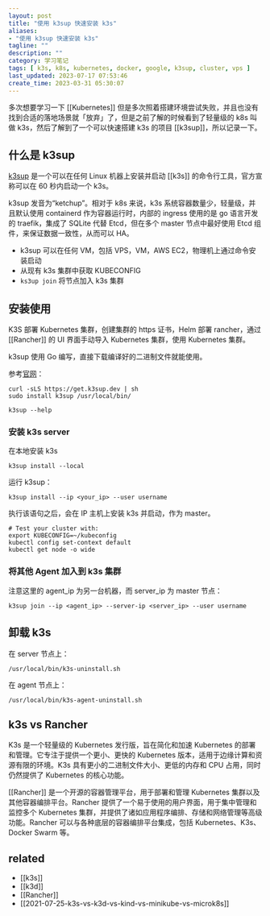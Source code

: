 ```yaml
---
layout: post
title: "使用 k3sup 快速安装 k3s"
aliases: 
- "使用 k3sup 快速安装 k3s"
tagline: ""
description: ""
category: 学习笔记
tags: [ k3s, k8s, kubernetes, docker, google, k3sup, cluster, vps ]
last_updated: 2023-07-17 07:53:46
create_time: 2023-03-31 05:30:07
---
```


多次想要学习一下 [[Kubernetes]] 但是多次照着搭建环境尝试失败，并且也没有找到合适的落地场景就「放弃」了，但是之前了解的时候看到了轻量级的 k8s 叫做 k3s，然后了解到了一个可以快速搭建 k3s 的项目 [[k3sup]]，所以记录一下。

## 什么是 k3sup

[k3sup](https://github.com/alexellis/k3sup) 是一个可以在任何 Linux 机器上安装并启动 [[k3s]] 的命令行工具，官方宣称可以在 60 秒内启动一个 k3s。

k3sup 发音为“ketchup”。相对于 k8s 来说，k3s 系统容器数量少，轻量级，并且默认使用 containerd 作为容器运行时，内部的 ingress 使用的是 go 语言开发的 traefik，集成了 SQLite 代替 Etcd，但在多个 master 节点中最好使用 Etcd 组件，来保证数据一致性，从而可以 HA。

- k3sup 可以在任何 VM，包括 VPS，VM，AWS EC2，物理机上通过命令安装启动
- 从现有 k3s 集群中获取 KUBECONFIG
- `ks3up join` 将节点加入 k3s 集群

## 安装使用

K3S 部署 Kubernetes 集群，创建集群的 https 证书，Helm 部署 rancher，通过 [[Rancher]] 的 UI 界面手动导入 Kubernetes 集群，使用 Kubernetes 集群。

k3sup 使用 Go 编写，直接下载编译好的二进制文件就能使用。

参考[官网](https://github.com/alexellis/k3sup)：

```
curl -sLS https://get.k3sup.dev | sh
sudo install k3sup /usr/local/bin/

k3sup --help
```

### 安装 k3s server

在本地安装 k3s

```
k3sup install --local
```

运行 k3sup：

```
k3sup install --ip <your_ip> --user username
```

执行该语句之后，会在 IP 主机上安装 k3s 并启动，作为 master。

```
# Test your cluster with:
export KUBECONFIG=~/kubeconfig
kubectl config set-context default
kubectl get node -o wide
```

### 将其他 Agent 加入到 k3s 集群

注意这里的 agent_ip 为另一台机器，而 server_ip 为 master 节点：

    k3sup join --ip <agent_ip> --server-ip <server_ip> --user username

## 卸载 k3s

在 server 节点上：

    /usr/local/bin/k3s-uninstall.sh

在 agent 节点上：

    /usr/local/bin/k3s-agent-uninstall.sh

## k3s vs Rancher

K3s 是一个轻量级的 Kubernetes 发行版，旨在简化和加速 Kubernetes 的部署和管理。它专注于提供一个更小、更快的 Kubernetes 版本，适用于边缘计算和资源有限的环境。K3s 具有更小的二进制文件大小、更低的内存和 CPU 占用，同时仍然提供了 Kubernetes 的核心功能。

[[Rancher]] 是一个开源的容器管理平台，用于部署和管理 Kubernetes 集群以及其他容器编排平台。Rancher 提供了一个易于使用的用户界面，用于集中管理和监控多个 Kubernetes 集群，并提供了诸如应用程序编排、存储和网络管理等高级功能。Rancher 可以与各种底层的容器编排平台集成，包括 Kubernetes、K3s、Docker Swarm 等。

## related

- [[k3s]]
- [[k3d]]
- [[Rancher]]
- [[2021-07-25-k3s-vs-k3d-vs-kind-vs-minikube-vs-microk8s]]
